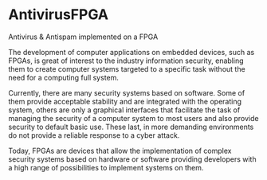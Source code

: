 # AntivirusFPGA
Antivirus &amp; Antispam  implemented on a FPGA


The development of computer applications on embedded devices, such as FPGAs,
is great of interest to the industry information security, enabling them to create
computer systems targeted to a specific task without the need for a computing full
system.

Currently, there are many security systems based on software. Some of them
provide acceptable stability and are integrated with the operating system, others
are only a graphical interfaces that facilitate the task of managing the security of a
computer system to most users and also provide security to default basic use. These
last, in more demanding environments do not provide a reliable response to a cyber
attack.

Today, FPGAs are devices that allow the implementation of complex security
systems based on hardware or software providing developers with a high range of
possibilities to implement systems on them.
